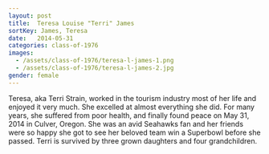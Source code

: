 ```yaml
---
layout: post
title:  Teresa Louise "Terri" James
sortKey: James, Teresa
date:   2014-05-31
categories: class-of-1976
images:
  - /assets/class-of-1976/teresa-l-james-1.png
  - /assets/class-of-1976/teresa-l-james-2.jpg
gender: female
---
```

Teresa, aka Terri Strain, worked in the tourism industry most of her life and enjoyed it very much. She excelled at almost everything she did. For many years, she suffered from poor health, and finally found peace on May 31, 2014 in Culver, Oregon. She was an avid Seahawks fan and her friends were so happy she got to see her beloved team win a Superbowl before she passed. Terri is survived by three grown daughters and four grandchildren.
